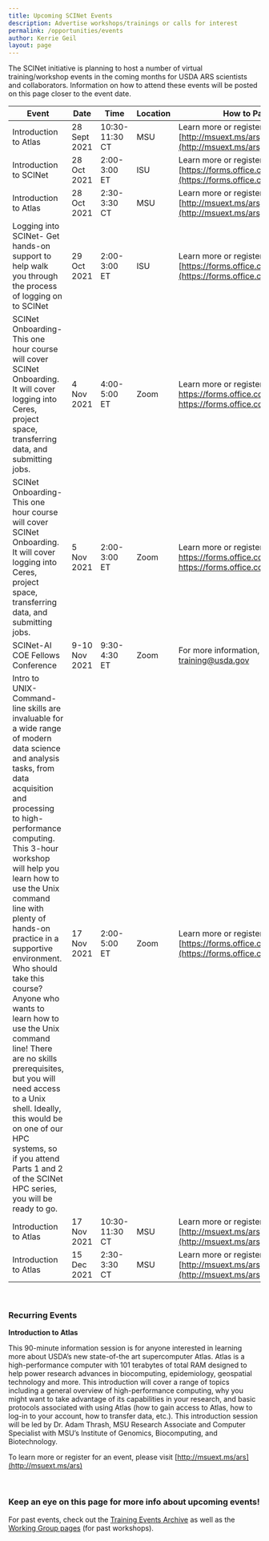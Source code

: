 ```yaml
---
title: Upcoming SCINet Events 
description: Advertise workshops/trainings or calls for interest
permalink: /opportunities/events
author: Kerrie Geil
layout: page
---
```


The SCINet initiative is planning to host a number of virtual training/workshop events in the coming months for USDA ARS scientists and collaborators. Information on how to attend these events will be posted on this page closer to the event date. 

|**Event** | **Date** | **Time** | **Location** | **How to Participate** |
|---|---|---|---|---|
|Introduction to Atlas | 28 Sept 2021 | 10:30-11:30 CT | MSU | Learn more or register at [http://msuext.ms/ars](http://msuext.ms/ars) |
|Introduction to SCINet | 28 Oct 2021 | 2:00-3:00 ET | ISU | Learn more or register at [https://forms.office.com/g/aU9gGCpUaX](https://forms.office.com/g/aU9gGCpUaX) |
|Introduction to Atlas | 28 Oct 2021 | 2:30-3:30 CT | MSU | Learn more or register at [http://msuext.ms/ars](http://msuext.ms/ars) |
|Logging into SCINet- Get hands-on support to help walk you through the process of logging on to SCINet | 29 Oct 2021 | 2:00-3:00 ET | ISU | Learn more or register at [https://forms.office.com/g/hciFTp1LUJ](https://forms.office.com/g/hciFTp1LUJ) |
|SCINet Onboarding- This one hour course will cover SCINet Onboarding. It will cover logging into Ceres, project space, transferring data, and submitting jobs.  | 4 Nov 2021 | 4:00-5:00 ET | Zoom | Learn more or register at[ https://forms.office.com/g/dJHn10d2dA]( https://forms.office.com/g/dJHn10d2dA) |
|SCINet Onboarding- This one hour course will cover SCINet Onboarding. It will cover logging into Ceres, project space, transferring data, and submitting jobs. | 5 Nov 2021 | 2:00-3:00 ET | Zoom | Learn more or register at[ https://forms.office.com/g/dJHn10d2dA]( https://forms.office.com/g/dJHn10d2dA) |
|SCINet-AI COE Fellows Conference | 9-10 Nov 2021 | 9:30-4:30 ET | Zoom | For more information, email scinet-training@usda.gov |
|Intro to UNIX- Command-line skills are invaluable for a wide range of modern data science and analysis tasks, from data acquisition and processing to high-performance computing.  This 3-hour workshop will help you learn how to use the Unix command line with plenty of hands-on practice in a supportive environment.  Who should take this course?  Anyone who wants to learn how to use the Unix command line!  There are no skills prerequisites, but you will need access to a Unix shell.  Ideally, this would be on one of our HPC systems, so if you attend Parts 1 and 2 of the SCINet HPC series, you will be ready to go.| 17 Nov 2021 | 2:00-5:00 ET | Zoom | Learn more or register at [https://forms.office.com/g/QFZskTMj1C](https://forms.office.com/g/QFZskTMj1C) |
|Introduction to Atlas | 17 Nov 2021 | 10:30-11:30 CT | MSU | Learn more or register at [http://msuext.ms/ars](http://msuext.ms/ars) |
|Introduction to Atlas | 15 Dec 2021 | 2:30-3:30 CT | MSU | Learn more or register at [http://msuext.ms/ars](http://msuext.ms/ars) |

<br>

### Recurring Events

**Introduction to Atlas**

This 90-minute information session is for anyone interested in learning more about USDA’s new state-of-the art supercomputer Atlas. Atlas is a high-performance computer with 101 terabytes of total RAM designed to help power research advances in biocomputing, epidemiology, geospatial technology and more. This introduction will cover a range of topics including a general overview of high-performance computing, why you might want to take advantage of its capabilities in your research, and basic protocols associated with using Atlas (how to gain access to Atlas, how to log-in to your account, how to transfer data, etc.). This introduction session will be led by Dr. Adam Thrash, MSU Research Associate and Computer Specialist with MSU’s Institute of Genomics, Biocomputing, and Biotechnology.

To learn more or register for an event, please visit [http://msuext.ms/ars](http://msuext.ms/ars)

<br>

### Keep an eye on this page for more info about upcoming events!

For past events, check out the [Training Events Archive](/training-archive/) as well as the [Working Group pages](/working-groups/) (for past workshops).

